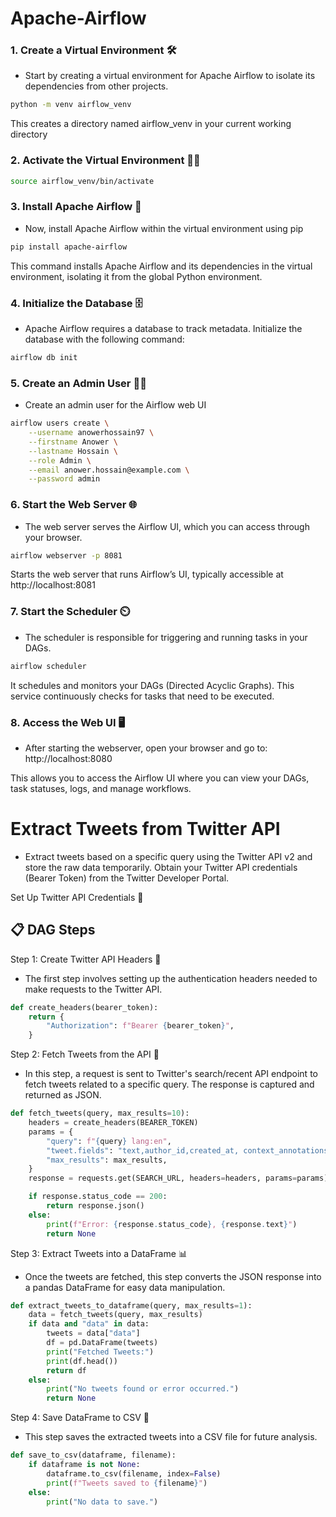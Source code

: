 # Apache-Airflow

### 1. Create a Virtual Environment 🛠️
- Start by creating a virtual environment for Apache Airflow to isolate its dependencies from other projects.
```bash
python -m venv airflow_venv
```
This creates a directory named airflow_venv in your current working directory

### 2. Activate the Virtual Environment 🧑‍💻
```bash
source airflow_venv/bin/activate
```

### 3. Install Apache Airflow 🚀
- Now, install Apache Airflow within the virtual environment using pip

```bash
pip install apache-airflow
```
This command installs Apache Airflow and its dependencies in the virtual environment, isolating it from the global Python environment.

### 4. Initialize the Database 🗄️
- Apache Airflow requires a database to track metadata. Initialize the database with the following command:

```bash
airflow db init
```

### 5. Create an Admin User 👨‍💻
- Create an admin user for the Airflow web UI

```bash
airflow users create \
    --username anowerhossain97 \
    --firstname Anower \
    --lastname Hossain \
    --role Admin \
    --email anower.hossain@example.com \
    --password admin
```

### 6. Start the Web Server 🌐
- The web server serves the Airflow UI, which you can access through your browser.

```bash
airflow webserver -p 8081
```
Starts the web server that runs Airflow’s UI, typically accessible at http://localhost:8081 

### 7. Start the Scheduler ⏲️
- The scheduler is responsible for triggering and running tasks in your DAGs.
```bash
airflow scheduler
```
It schedules and monitors your DAGs (Directed Acyclic Graphs). This service continuously checks for tasks that need to be executed.

### 8. Access the Web UI 🖥️
- After starting the webserver, open your browser and go to: http://localhost:8080

This allows you to access the Airflow UI where you can view your DAGs, task statuses, logs, and manage workflows.


# Extract Tweets from Twitter API
- Extract tweets based on a specific query using the Twitter API v2 and store the raw data temporarily. Obtain your Twitter API credentials (Bearer Token) from the Twitter Developer Portal.

Set Up Twitter API Credentials 🔑

## 📋 DAG Steps
Step 1: Create Twitter API Headers 📝

- The first step involves setting up the authentication headers needed to make requests to the Twitter API.
```python
def create_headers(bearer_token):
    return {
        "Authorization": f"Bearer {bearer_token}",
    }
```

Step 2: Fetch Tweets from the API 📡

- In this step, a request is sent to Twitter's search/recent API endpoint to fetch tweets related to a specific query. The response is captured and returned as JSON.
```python
def fetch_tweets(query, max_results=10):
    headers = create_headers(BEARER_TOKEN)
    params = {
        "query": f"{query} lang:en",
        "tweet.fields": "text,author_id,created_at, context_annotations",
        "max_results": max_results,
    }
    response = requests.get(SEARCH_URL, headers=headers, params=params)

    if response.status_code == 200:
        return response.json()
    else:
        print(f"Error: {response.status_code}, {response.text}")
        return None
```


Step 3: Extract Tweets into a DataFrame 📊

- Once the tweets are fetched, this step converts the JSON response into a pandas DataFrame for easy data manipulation.

```python
def extract_tweets_to_dataframe(query, max_results=1):
    data = fetch_tweets(query, max_results)
    if data and "data" in data:
        tweets = data["data"]
        df = pd.DataFrame(tweets)
        print("Fetched Tweets:")
        print(df.head())
        return df
    else:
        print("No tweets found or error occurred.")
        return None
```


Step 4: Save DataFrame to CSV 💾

- This step saves the extracted tweets into a CSV file for future analysis.
```python
def save_to_csv(dataframe, filename):
    if dataframe is not None:
        dataframe.to_csv(filename, index=False)
        print(f"Tweets saved to {filename}")
    else:
        print("No data to save.")
```
